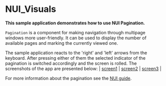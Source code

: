 # NUI_Visuals
  
**This sample application demonstrates how to use NUI Pagination.**

`Pagination` is a component for making navigation through multipage windows more user-friendly.
It can be used to display the number of available pages and marking the currently viewed one. 

The sample application reacts to the 'right' and 'left' arrows from the keyboard. After pressing either of them 
the selected indicator of the pagination is switched accordingly and the screen is rolled.
The screenshots of the app are presented below:
| [screen1](!./../NUI_Pagination_screen1.png) | [screen2](!./../NUI_Pagination_screen2.png) | [screen3](!./../NUI_Pagination_screen3.png) |

For more information about the pagination see the [NUI guide](https://docs.tizen.org/application/dotnet/guides/nui/nui-components/Pagination/).
